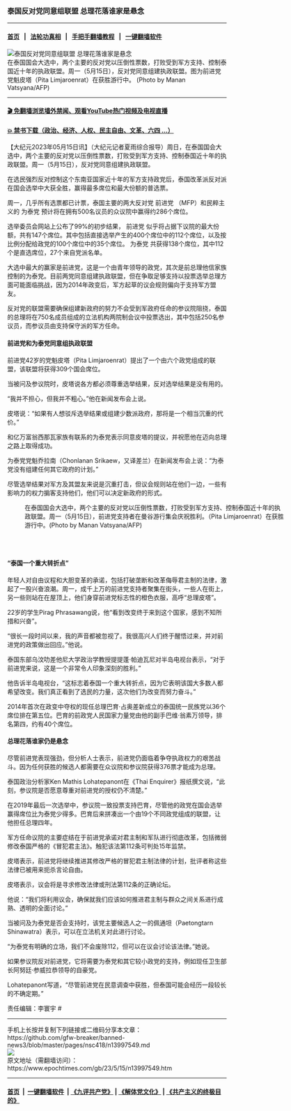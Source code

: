 ### 泰国反对党同意组联盟 总理花落谁家是悬念
------------------------

#### [首页](https://github.com/gfw-breaker/banned-news3/blob/master/README.md) &nbsp;&nbsp;|&nbsp;&nbsp; [法轮功真相](https://github.com/begood0513/basic/blob/master/README.md)  &nbsp;&nbsp;|&nbsp;&nbsp; [手把手翻墙教程](https://github.com/gfw-breaker/guides/wiki)  &nbsp;&nbsp;|&nbsp;&nbsp; [一键翻墙软件](https://github.com/gfw-breaker/nogfw/blob/master/README.md)  



<div><img alt="泰国反对党同意组联盟 总理花落谁家是悬念" class="attachment-djy_600_400 size-djy_600_400 wp-post-image" src="https://i.epochtimes.com/assets/uploads/2023/05/id13997585-000_33F6276-600x400.jpg"/>
<div class="caption">
 在泰国国会大选中，两个主要的反对党以压倒性票数，打败受到军方支持、控制泰国近十年的执政联盟。周一（5月15日），反对党同意组建执政联盟。图为前进党党魁皮塔（Pita Limjaroenrat）在获胜游行中。 (Photo by Manan Vatsyana/AFP)
</div></div><hr/>

#### [ 🎬  免翻墙浏览墙外禁闻、观看YouTube热门视频及电视直播](https://github.com/gfw-breaker/HelloWorld)

#### [ 💥  禁书下载（政治、经济、人权、民主自由、文革、六四 ...）](https://github.com/gfw-breaker/books/blob/master/README.md)

<div><p>
 【大纪元2023年05月15日讯】（大纪元记者夏雨综合报导）周日，在泰国国会大选中，两个主要的反对党以压倒性票数，打败受到军方支持、控制泰国近十年的执政联盟。周一（5月15日），反对党同意组建执政联盟。
</p>
<p>
 在选民强烈反对控制这个东南亚国家近十年的军方支持政党后，泰国改革派反对派在国会选举中大获全胜，赢得最多席位和最大份额的普选票。
</p>
<p>
 周一，几乎所有选票都已计票，泰国主要的两大反对党
 <ok href="https://www.epochtimes.com/gb/tag/%E5%89%8D%E8%BF%9B%E5%85%9A.html">
  前进党
 </ok>
 （MFP）和民粹主义的
 <ok href="https://www.epochtimes.com/gb/tag/%E4%B8%BA%E6%B3%B0%E5%85%9A.html">
  为泰党
 </ok>
 预计将在拥有500名议员的众议院中赢得约286个席位。
</p>
<p>
 选举委员会网站上公布了99%的初步结果，
 <ok href="https://www.epochtimes.com/gb/tag/%E5%89%8D%E8%BF%9B%E5%85%9A.html">
  前进党
 </ok>
 似乎将占据下议院的最大份额，共有147个席位。其中包括直接选举产生的400个席位中的112个席位，以及按比例分配给政党的100个席位中的35个席位。
 <ok href="https://www.epochtimes.com/gb/tag/%E4%B8%BA%E6%B3%B0%E5%85%9A.html">
  为泰党
 </ok>
 共获得138个席位，其中112个是直选席位，27个来自党派名单。
</p>
<p>
 大选中最大的赢家是前进党，这是一个由青年领导的政党，其次是前总理他信家族控制的为泰党。目前两党同意组建执政联盟，但在争取足够支持以投票选举总理方面可能面临挑战，因为2014年政变后，军方起草的议会规则偏向于支持军方盟友。
</p>
<p>
 反对党的联盟需要确保组建新政府的努力不会受到军政府任命的参议院阻挠，泰国的总理将在750名成员组成的立法机构两院制会议中投票选出，其中包括250名参议员，而参议员由支持保守派的军方任命。
</p>
<h4>
 前进党和为泰党同意组执政联盟
</h4>
<p>
 前进党42岁的党魁皮塔（Pita Limjaroenrat）提出了一个由六个政党组成的联盟，该联盟将获得309个国会席位。
</p>
<p>
 当被问及参议院时，皮塔说各方都必须尊重选举结果，反对选举结果是没有用的。
</p>
<p>
 “我并不担心，但我并不粗心。”他在新闻发布会上说。
</p>
<p>
 皮塔说：“如果有人想驳斥选举结果或组建少数派政府，那将是一个相当沉重的代价。”
</p>
<p>
 和亿万富翁西那瓦家族有联系的为泰党表示同意皮塔的提议，并祝愿他在迈向总理之路上取得成功。
</p>
<p>
 为泰党党魁乔拉南（Chonlanan Srikaew，又译差兰）在新闻发布会上说：“为泰党没有组建任何其它政府的计划。”
</p>
<p>
 尽管选举结果对军方及其盟友来说是沉重打击，但议会规则站在他们一边，一些有影响力的权力掮客支持他们，他们可以决定新政府的形式。
</p>
<figure aria-describedby="caption-attachment-13997586" class="wp-caption aligncenter" id="attachment_13997586" style="width: 600px">
 <ok href="https://i.epochtimes.com/assets/uploads/2023/05/id13997586-000_33F6277.jpg" target="_blank">
  <img alt="" class="size-large wp-image-13997586" src="https://i.epochtimes.com/assets/uploads/2023/05/id13997586-000_33F6277-600x400.jpg"/>
 </ok>
 <br/><figcaption class="wp-caption-text" id="caption-attachment-13997586">
  在泰国国会大选中，两个主要的反对党以压倒性票数，打败受到军方支持、控制泰国近十年的执政联盟。周一（5月15日），前进党支持者在曼谷游行集会庆祝胜利。（Pita Limjaroenrat）在获胜游行中。(Photo by Manan Vatsyana/AFP)
 </figcaption><br/>
</figure><br/>
<h4>
 “泰国一个重大转折点”
</h4>
<p>
 年轻人对自由议程和大胆变革的承诺，包括打破垄断和改革侮辱君主制的法律，激起了一股兴奋浪潮。周一，成千上万的前进党支持者聚集在街头，一些人在街上，另一些则站在在屋顶上，他们身穿前进党标志性的橙色衣服，高呼“总理皮塔”。
</p>
<p>
 22岁的学生Pirag Phrasawang说，他“看到改变终于来到这个国家，感到不知所措和兴奋”。
</p>
<p>
 “很长一段时间以来，我的声音都被忽视了。我很高兴人们终于醒悟过来，并对前进党的政策做出回应。”他说。
</p>
<p>
 泰国东部乌汶叻差他尼大学政治学教授提提蓬·帕迪瓦尼对半岛电视台表示，“对于前进党来说，这是一个非常令人印象深刻的胜利。”
</p>
<p>
 他告诉半岛电视台，“这标志着泰国一个重大转折点，因为它表明该国大多数人都希望改变。我们真正看到了选民的力量，这次他们为改变而努力奋斗。”
</p>
<p>
 2014年首次在政变中夺权的现任总理巴育·占奥差新成立的泰国统一民族党以36个席位排在第五位。巴育的前政党人民国家力量党由他的副手巴维·翁素万领导，排名第四，约有40个席位。
</p>
<h4>
 总理花落谁家仍是悬念
</h4>
<p>
 尽管前进党表现强劲，但分析人士表示，前进党仍面临着争夺执政权力的艰苦战斗。因为任何获胜的候选人都需要在众议院和参议院获得376票才能成为总理。
</p>
<p>
 泰国政治分析家Ken Mathis Lohatepanont在《Thai Enquirer》报纸撰文说，“此刻，参议院是否愿意尊重对前进党的授权仍不清楚。”
</p>
<p>
 在2019年最后一次选举中，参议院一致投票支持巴育，尽管他的政党在国会选举赢得席位比为泰党少得多。巴育后来拼凑出一个由19个不同政党组成的联盟，让他担任总理四年。
</p>
<p>
 军方任命议院的主要症结在于前进党承诺对君主制和军队进行彻底改革，包括微弱修改泰国严格的《冒犯君主法》。触犯该法第112条可判处15年监禁。
</p>
<p>
 皮塔表示，前进党将继续推进其修改严格的冒犯君主制法律的计划，批评者称这些法律已被用来扼杀言论自由。
</p>
<p>
 皮塔表示，议会将是寻求修改法律或刑法第112条的正确论坛。
</p>
<p>
 他说：“我们将利用议会，确保就我们应该如何推进君主制与群众之间关系进行成熟、透明的全面讨论。”
</p>
<p>
 当被问及为泰党是否会支持时，该党主要候选人之一的佩通坦（Paetongtarn Shinawatra）表示，可以在立法机关对此进行讨论。
</p>
<p>
 “为泰党有明确的立场，我们不会废除112，但可以在议会讨论该法律。”她说。
</p>
<p>
 如果参议院反对前进党，它将需要为泰党和其它较小政党的支持，例如现任卫生部长阿努廷·参威拉恭领导的自豪党。
</p>
<p>
 Lohatepanont写道，“尽管前进党在民意调查中获胜，但泰国可能会经历一段较长的不确定期。”
</p>
<p>
 责任编辑：李寰宇 #
</p>
</div>
<hr/>
手机上长按并复制下列链接或二维码分享本文章：<br/>
https://github.com/gfw-breaker/banned-news3/blob/master/pages/nsc418/n13997549.md <br/>
<a href='https://github.com/gfw-breaker/banned-news3/blob/master/pages/nsc418/n13997549.md'><img src='https://github.com/gfw-breaker/banned-news3/blob/master/pages/nsc418/n13997549.md.png'/></a> <br/>
原文地址（需翻墙访问）：https://www.epochtimes.com/gb/23/5/15/n13997549.htm


------------------------
#### [首页](https://github.com/gfw-breaker/banned-news3/blob/master/README.md) &nbsp;|&nbsp; [一键翻墙软件](https://github.com/gfw-breaker/nogfw/blob/master/README.md) &nbsp;| [《九评共产党》](https://github.com/gfw-breaker/9ping.md/blob/master/README.md#九评之一评共产党是什么) | [《解体党文化》](https://github.com/gfw-breaker/jtdwh.md/blob/master/README.md) | [《共产主义的终极目的》](https://github.com/gfw-breaker/gczydzjmd.md/blob/master/README.md)


<img src='http://gfw-breaker.win/banned-news3/pages/nsc418/n13997549.md' width='0px' height='0px'/>